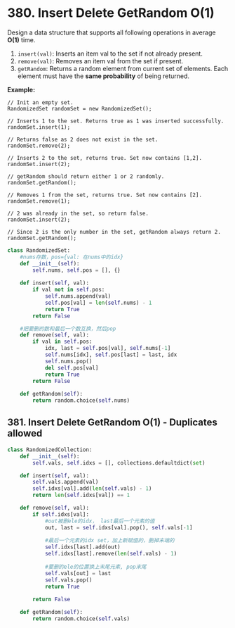 # 380. Insert Delete GetRandom O\(1\)

Design a data structure that supports all following operations in average **O\(1\)** time.

1. `insert(val)`: Inserts an item val to the set if not already present.
2. `remove(val)`: Removes an item val from the set if present.
3. `getRandom`: Returns a random element from current set of elements. Each element must have the **same probability** of being returned.

**Example:**

```text
// Init an empty set.
RandomizedSet randomSet = new RandomizedSet();

// Inserts 1 to the set. Returns true as 1 was inserted successfully.
randomSet.insert(1);

// Returns false as 2 does not exist in the set.
randomSet.remove(2);

// Inserts 2 to the set, returns true. Set now contains [1,2].
randomSet.insert(2);

// getRandom should return either 1 or 2 randomly.
randomSet.getRandom();

// Removes 1 from the set, returns true. Set now contains [2].
randomSet.remove(1);

// 2 was already in the set, so return false.
randomSet.insert(2);

// Since 2 is the only number in the set, getRandom always return 2.
randomSet.getRandom();
```

```python
class RandomizedSet:
    #nums存数，pos={val: 在nums中的idx}
    def __init__(self):
        self.nums, self.pos = [], {}
        
    def insert(self, val):
        if val not in self.pos:
            self.nums.append(val)
            self.pos[val] = len(self.nums) - 1
            return True
        return False      

    #把要删的数和最后一个数互换，然后pop
    def remove(self, val):
        if val in self.pos:
            idx, last = self.pos[val], self.nums[-1]
            self.nums[idx], self.pos[last] = last, idx
            self.nums.pop()
            del self.pos[val]
            return True
        return False
            
    def getRandom(self):
        return random.choice(self.nums)
```

## 381. Insert Delete GetRandom O\(1\) - Duplicates allowed

```python
class RandomizedCollection:
    def __init__(self):
        self.vals, self.idxs = [], collections.defaultdict(set)     

    def insert(self, val):
        self.vals.append(val)
        self.idxs[val].add(len(self.vals) - 1)
        return len(self.idxs[val]) == 1        

    def remove(self, val):
        if self.idxs[val]:
            #out被删ele的idx， last最后一个元素的值
            out, last = self.idxs[val].pop(), self.vals[-1]
            
            #最后一个元素的idx set，加上新赋值的，删掉末端的
            self.idxs[last].add(out)
            self.idxs[last].remove(len(self.vals) - 1)
            
            #要删的ele的位置换上末尾元素, pop末尾
            self.vals[out] = last 
            self.vals.pop()
            return True
        
        return False 

    def getRandom(self):
        return random.choice(self.vals)
```

